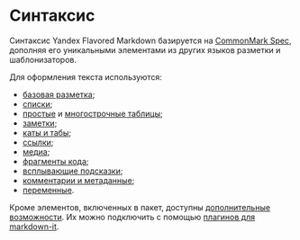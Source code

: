 # Синтаксис

Синтаксис Yandex Flavored Markdown базируется на [CommonMark Spec](https://spec.commonmark.org/), дополняя его уникальными элементами из других языков разметки и шаблонизаторов.

Для оформления текста используются:
* [базовая разметка](./base.md);
* [списки](./lists.md);
* [простые](./tables/gfm.md) и [многострочные таблицы](./tables/multiline.md);
* [заметки](./notes.md);
* [каты и табы](./cuts-tabs.md);
* [ссылки](./links.md);
* [медиа](./media.md);
* [фрагменты кода](./code.md);
* [всплывающие подсказки](./term.md);
* [комментарии и метаданные](./meta.md);
* [переменные](./vars.md).

Кроме элементов, включенных в пакет, доступны [дополнительные возможности](./additional.md). Их можно подключить с помощью [плагинов для markdown-it](https://www.npmjs.com/search?q=keywords:markdown-it-plugin). 
